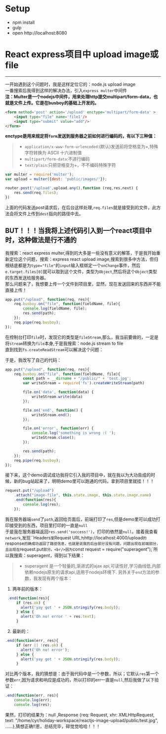 # Setup

* npm install
* gulp
* open http://localhost:8080

# React express项目中 upload image或file

------

一开始遇到这个问题时，我是这样定位它的：node.js upload image<br/>
一番搜索后我得到这样的解决办法，引入`express multer`中间件<br/>
**注：Multer是一个nodejs中间件，用来处理http提交multipart/form-data，也就是文件上传。它是在busboy的基础上开发的。**

```html
<form method='post' action='/upload' enctype='multipart/form-data' >
    <input type="file" name='file1'/>
    <input type="submit" value="add"/>
</form>
```
**enctype是用来规定将`form`发送到服务器之前如何进行编码的，有以下三种值：**
> * `application/x-www-form-urlencoded`:(默认)发送前将空格变为+,特殊字符转换为 ASCII 十六进制值
> * `multipart/form-data`:不进行编码
> * `text/plain`:只把空格变为+，不不编码特殊字符

```javascript
var multer = require('multer');
var upload = multer({dest: 'public/images/'});

router.post('/upload',upload.any(),function (req,res,next) {
    res.send(req.files);
})
```

上面的代码发送post请求后，在后台这样处理,`req.files`就是接受到的文件，此方法会将文件上传到`dest`指向的路径中去。

## **BUT！！！当我将上述代码引入到一个react项目中时，这种做法是行不通的**
我搜索：react express multer,得到的大多是一些没有意义的解答，于是我开始重新定位这个问题，搜索：express react upload image,搜索到很多中方法，但归根结底都是为`type="file"`的`input`输入框绑定一个`onChange`事件，然后`e.target.files[0]`就可以取到这个文件，类型为`Object`,然后将这个`Object`类型的东西发送给服务器。<br/>那么问题来了，我想要上传一个文件到项目里，显然，现在发送回来的东西并不能直接上传！<br/>

```javascript
app.put("/upload", function(req, res){
	req.busboy.on("file", function(fieldName, file){
		console.log(fieldName, file);
		res.send(path);
	});
	req.pipe(req.busboy);
});
```
在控制台打印`file`时，发现它的类型是`fileStream`,那么，我当前要做的，一定是将`stream`转换为`file`本身,于是我搜索：node.js stream to file<br/>直到找到`fs.createReadStream`可以解决这个问题：

于是，我改写了自己的代码：
```javascript
app.put("/upload", function(req, res){
	req.busboy.on("file", function(fieldName, file){
        const path = __dirname + "/public/" + 'test.jpg';
		var writeStream = require('fs').createWriteStream(path)

		file.on('data', function(data) {
			writeStream.write(data)
		});

		file.on('end', function() {
			writeStream.end();
		});

		file.on('error', function(err) {
			console.log('something is wrong :( ');
			writeStream.close();
		});

		res.send(path);
	});
	req.pipe(req.busboy);
});
```
接下来，这个demo调试成功我将它引入我的项目中，就在我以为大功告成的时候，新的bug站起来了，明明demo里可以跑通的代码，拿到项目里就挂！！！
```javascript
request.put("/upload")
    .attach("image-file", this.state.image, this.state.image.name)
    .end(function(res){
        console.log(res);
    });
```
我在服务器端`send`了`path`,返回给页面后，前端打印了`res`,但是demo里可以成功打印接受到的东西，项目里打印的一直是`null`<br/>于是我在服务器端返回`res.send('success!')`，打印的依然是`null`，接着我查看`network`,发现``Headers`里`Request URL`为`http://localhost:4000/upload`的`response`的确成功返回了路径信息，也就是说我的后台部分没有问题，问题出现在前端部分，且出现在`request.put`部分。<br/>因为`const request = require("superagent");`所以我搜索：superagent，得到以下结果：
> * superagent 是一个轻量的,渐进式的ajax api,可读性好,学习曲线低,内部依赖nodejs原生的请求api,适用于nodejs环境下.
另外关于`end`方法的参数，我发现有两个版本：

 1. 两年前的版本：
```javascript
 .end(function(res){
     if (res.ok) {
       alert('yay got ' + JSON.stringify(res.body));
     } else {
       alert('Oh no! error ' + res.text);
     }
```
 2. 最新的：
```javascript
.end(function(err, res){
     if (err || !res.ok) {
       alert('Oh no! error');
     } else {
       alert('yay got ' + JSON.stringify(res.body));
     }
```
对比两个版本，我的猜想是：由于我代码中是一个参数，所以；它默认`res`第一个参数`err`,因为请求和响应是成功的，所以打印的err一直是`null`,然后我做了以下验证：
```javascript
.end(function(err, res){
    console.log(err);
    console.log(res);
```
果然，打印的结果为：null ,Response {req: Request, xhr: XMLHttpRequest, text: "/home/cyr/holiday-workspace/reactjs-image-upload/public/test.jpg", ......},猜想正确!!恩，总结完毕，碎觉觉哈哈！！！




